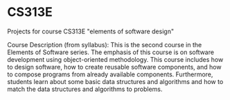 # CS313E
Projects for course CS313E "elements of software design"

Course Description (from syllabus): 
This is the second course in the Elements of Software series. The emphasis of this course is on
software development using object-oriented methodology. This course includes how to design
software, how to create reusable software components, and how to compose programs from
already available components. Furthermore, students learn about some basic data structures and
algorithms and how to match the data structures and algorithms to problems.
